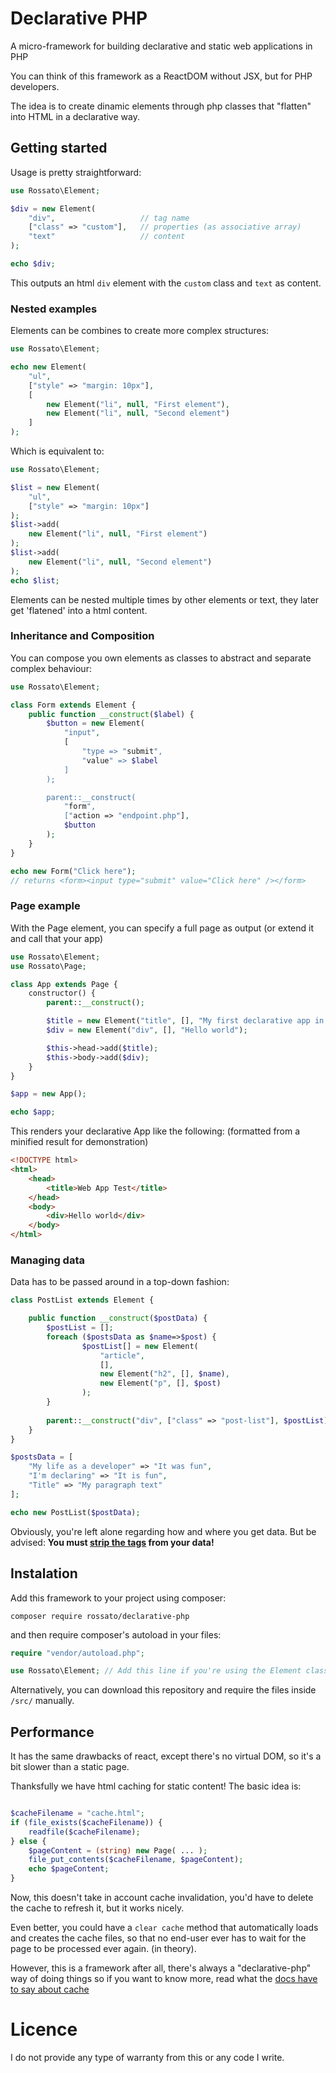 # Declarative PHP

A micro-framework for building declarative and static web applications in PHP

You can think of this framework as a ReactDOM without JSX, but for PHP developers.

The idea is to create dinamic elements through php classes that "flatten" into HTML in a declarative way.

## Getting started

Usage is pretty straightforward:

```php
use Rossato\Element;

$div = new Element(
    "div",                   // tag name
    ["class" => "custom"],   // properties (as associative array)
    "text"                   // content
);

echo $div;

```

This outputs an html `div` element with the `custom` class and `text` as content.

### Nested examples

Elements can be combines to create more complex structures:

```php
use Rossato\Element;

echo new Element(
    "ul",
    ["style" => "margin: 10px"],
    [
        new Element("li", null, "First element"),
        new Element("li", null, "Second element")
    ]
);
```

Which is equivalent to:

```php
use Rossato\Element;

$list = new Element(
    "ul",
    ["style" => "margin: 10px"]
);
$list->add(
    new Element("li", null, "First element")
);
$list->add(
    new Element("li", null, "Second element")
);
echo $list;
```

Elements can be nested multiple times by other elements or text, they later get 'flatened' into a html content.

### Inheritance and Composition

You can compose you own elements as classes to abstract and separate complex behaviour:

```php
use Rossato\Element;

class Form extends Element {
    public function __construct($label) {
        $button = new Element(
            "input",
            [
                "type => "submit", 
                "value" => $label
            ]
        );

        parent::__construct(
            "form",
            ["action => "endpoint.php"],
            $button
        );
    }
}

echo new Form("Click here");
// returns <form><input type="submit" value="Click here" /></form>
```

### Page example

With the Page element, you can specify a full page as output (or extend it and call that your app)

```php
use Rossato\Element;
use Rossato\Page;

class App extends Page {
    constructor() {
        parent::__construct();

        $title = new Element("title", [], "My first declarative app in php");
        $div = new Element("div", [], "Hello world");

        $this->head->add($title);
        $this->body->add($div);
    }
}

$app = new App();

echo $app;
```

This renders your declarative App like the following: (formatted from a minified result for demonstration)

```html
<!DOCTYPE html>
<html>
	<head>
		<title>Web App Test</title>
	</head>
	<body>
		<div>Hello world</div>
	</body>
</html>
```

### Managing data

Data has to be passed around in a top-down fashion:

```php
class PostList extends Element {

    public function __construct($postData) {
        $postList = [];
        foreach ($postsData as $name=>$post) {
                $postList[] = new Element(
                    "article",
                    [],
                    new Element("h2", [], $name),
                    new Element("p", [], $post)
                );
        }
        
        parent::__construct("div", ["class" => "post-list"], $postList);
    }
}

$postsData = [
    "My life as a developer" => "It was fun",
    "I'm declaring" => "It is fun",
    "Title" => "My paragraph text"
];

echo new PostList($postData);

```

Obviously, you're left alone regarding how and where you get data. But be advised: **You must [strip the tags](http://php.net/manual/pt_BR/function.strip-tags.php) from your data!**

## Instalation

Add this framework to your project using composer:

```
composer require rossato/declarative-php
```

and then require composer's autoload in your files:

```php
require "vendor/autoload.php";

use Rossato\Element; // Add this line if you're using the Element class
```

Alternatively, you can download this repository and require the files inside `/src/` manually.

## Performance

It has the same drawbacks of react, except there's no virtual DOM, so it's a bit slower than a static page.

Thanksfully we have html caching for static content! The basic idea is:

```php

$cacheFilename = "cache.html";
if (file_exists($cacheFilename)) {
    readfile($cacheFilename);
} else {
    $pageContent = (string) new Page( ... );
    file_put_contents($cacheFilename, $pageContent);
    echo $pageContent;
}

```

Now, this doesn't take in account cache invalidation, you'd have to delete the cache to refresh it, but it works nicely.

Even better, you could have a `clear cache` method that automatically loads and creates the cache files, so that no end-user ever has to wait for the page to be processed ever again. (in theory).

However, this is a framework after all, there's always a "declarative-php" way of doing things so if you want to know more, read what the [docs have to say about cache](http://guilherme-rossato.com/declarative-php/caching-results/)

# Licence

I do not provide any type of warranty from this or any code I write.
